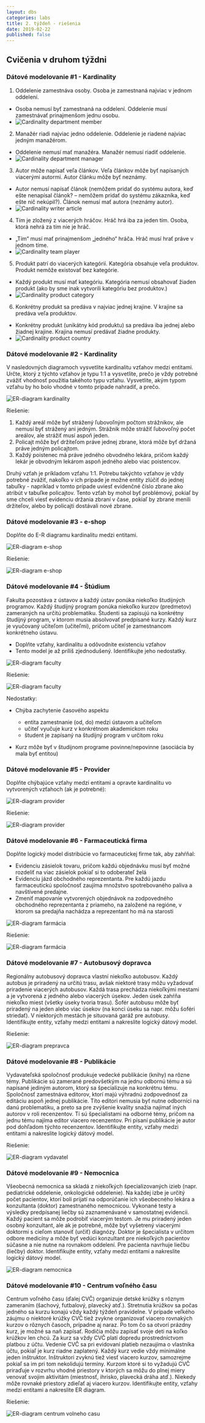```yaml
---
layout: dbs
categories: labs
title: 2. týždeň - riešenia
date: 2019-02-22
published: false
---
```


## Cvičenia v druhom týždni

### Dátové modelovanie #1 - Kardinality

1. Oddelenie zamestnáva osoby. Osoba je zamestnaná najviac v jednom oddelení.
  * Osoba nemusí byť zamestnaná na oddelení. Oddelenie musí zamestnávať prinajmenšom jednu osobu.
  * ![Cardinality department member](/labs/files/lab02/osoba_oddelenie_kardinality.png "Kardinality pre oddelenie a osobu")

2. Manažér riadi najviac jedno oddelenie. Oddelenie je riadené najviac jedným manažérom.
  * Oddelenie nemusí mať manažéra. Manažér nemusí riadiť oddelenie.
  * ![Cardinality department manager](/labs/files/lab02/manazer_oddelenie_kardinality.png "Kardinality pre oddelenie a manažéra")

3. Autor môže napísať veľa článkov. Veľa článkov môže byť napísaných viacerými autormi. Autor článku môže byť neznámy.
  * Autor nemusí napísať článok (nemôžem pridať do systému autora, keď ešte nenapísal článok? – nemôžem pridať do systému zákazníka, keď ešte nič nekúpil?). Článok nemusí mať autora (neznámy autor).
  * ![Cardinality writer article](/labs/files/lab02/autor_clanok_kardinality.png "Kardinality pre autora a článok")

4. Tím je zložený z viacerých hráčov. Hráč hrá iba za jeden tím. Osoba, ktorá nehrá za tím nie je hráč.
  * „Tím“ musí mať prinajmenšom „jedného“ hráča. Hráč musí hrať práve v jednom tíme.
  * ![Cardinality team player](/labs/files/lab02/hrac_tim_kardinality.png "Kardinality pre hráča a tím")

5. Produkt patrí do viacerých kategórií. Kategória obsahuje veľa produktov. Produkt nemôže existovať bez kategórie.
  * Každý produkt musí mať kategóriu. Kategória nemusí obsahovať žiaden produkt (ako by sme inak vytvorili kategóriu bez produktov.)
  * ![Cardinality product category](/labs/files/lab02/produkt_kategoria_kardinality.png "Kardinality pre produkt a kategoriu")

6. Konkrétny produkt sa predáva v najviac jednej krajine. V krajine sa predáva veľa produktov.
  * Konkrétny produkt (unikátny kód produktu) sa predáva iba jednej alebo žiadnej krajine. Krajina nemusí predávať žiadne
  produkty.
  * ![Cardinality product country](/labs/files/lab02/produkt_krajina_kardinality.png "Kardinality pre produkt a krajinu")

### Dátové modelovanie #2 - Kardinality

V nasledovných diagramoch vysvetlite kardinalitu vzťahov medzi entitami. Určte, ktorý z týchto vzťahov
je typu 1:1 a vysvetlite, prečo je vždy potrebné zvážiť vhodnosť použitia takéhoto typu vzťahu. Vysvetlite, 
akým typom vzťahu by ho bolo vhodné v tomto prípade nahradiť, a prečo.

![ER-diagram kardinality](/labs/files/lab02/kardinality_zadanie.png "E-R diagram kardinality")

Riešenie:

1. Každý areál môže byť strážený ľubovoľným počtom strážnikov, ale nemusí byť strážený ani jedným.
Strážnik môže strážiť ľubovoľný počet areálov, ale strážiť musí aspoň jeden.
2. Policajt môže byť držiteľom práve jednej zbrane, ktorá môže byť držaná práve jedným policajtom.
3. Každý poistenec má práve jedného obvodného lekára, pričom každý lekár je obvodným lekárom aspoň jedného
alebo viac poistencov.

Druhý vzťah je príkladom vzťahu 1:1. Potrebu takýchto vzťahov je vždy potrebné zvážiť, nakoľko v ich prípade je možné entity zlúčiť
do jednej tabuľky - napríklad v tomto prípade uviesť evidenčné číslo zbrane ako atribút v tabuľke policajtov.
Tento vzťah by mohol byť problémový, pokiaľ by sme chceli viesť evidenciu držania zbraní v čase, pokiaľ by zbrane menili držiteľov,
alebo by policajti dostávali nové zbrane.

### Dátové modelovanie #3 - e-shop

Doplňte do E-R diagramu kardinalitu medzi entitami.

![ER-diagram e-shop](/labs/files/lab02/e-shop_zadanie.png "E-R diagram e-shop - zadanie")

Riešenie:

![ER-diagram e-shop](/labs/files/lab02/e-shop_riesenie.png "E-R diagram e-shop - riešenie")

### Dátové modelovanie #4 - Štúdium

Fakulta pozostáva z ústavov a každý ústav ponúka niekoľko študijných programov.
Každý študijný program ponúka niekoľko kurzov (predmetov) zameraných na určitú problematiku.
Študenti sa zapisujú na konkrétny študijný program, v ktorom musia absolvovať predpísané kurzy.
Každý kurz je vyučovaný učiteľom (učiteľmi), pričom učiteľ je zamestnancom konkrétneho ústavu.

* Doplňte vzťahy, kardinalitu a odôvodnite existenciu vzťahov
* Tento model je až príliš zjednodušený. Identifikujte jeho nedostatky.

![ER-diagram faculty](/labs/files/lab02/studium_zadanie.png "E-R diagram štúdium - zadanie")

Riešenie:

![ER-diagram faculty](/labs/files/lab02/studium_riesenie.png "E-R diagram štúdium - riešenie")

Nedostatky:

* Chýba zachytenie časového aspektu 
  * entita zamestnanie (od, do) medzi ústavom a učiteľom
  * učiteľ vyučuje kurz v konkrétnom akademickom roku
  * študent je zapísaný na študijný program v určitom roku

* Kurz môže byť v študijnom programe povinne/nepovinne (asociácia by mala byť entitou)

### Dátové modelovanie #5 - Provider
Doplňte chýbajúce vzťahy medzi entitami a opravte kardinalitu vo vytvorených vzťahoch (ak je potrebné):

![ER-diagram provider](/labs/files/lab02/poskytovatel_zadanie.png "E-R diagram provider - zadanie")

Riešenie:

![ER-diagram provider](/labs/files/lab02/poskytovatel_riesenie.png "E-R diagram provider - riešenie")

### Dátové modelovanie #6 - Farmaceutická firma

Doplňte logický model distribúcie vo farmaceutickej firme tak, aby zahŕňal:

* Evidenciu zásielok tovaru, pričom každú objednávku musí byť možné rozdeliť na viac zásielok pokiaľ si to odoberateľ želá
* Evidenciu jázd obchodného reprezentanta. Pre každú jazdu farmaceutickú spoločnosť zaujíma množstvo spotrebovaného paliva a navštívené predajne.
* Zmeniť mapovanie vytvorených objednávok na zodpovedného obchodného reprezentanta z priameho, na založené na regióne, v ktorom
sa predajňa nachádza a reprezentant ho má na starosti

![ER-diagram farmácia](/labs/files/lab02/farmacia_zadanie.png "E-R diagram farmácia")

Riešenie:

![ER-diagram farmácia](/labs/files/lab02/farmacia_riesenie.png "E-R diagram farmácia")


### Dátové modelovanie #7 - Autobusový dopravca

Regionálny autobusový dopravca vlastní niekoľko autobusov. Každý autobus je priradený na určitú
trasu, avšak niektoré trasy môžu vyžadovať priradenie viacerých autobusov. Každá trasa prechádza
niekoľkými mestami a je vytvorená z jedného alebo viacerých úsekov. Jeden úsek zahŕňa niekoľko
miest (všetky úseky tvoria trasu). Šofér autobusu môže byť priradený na jeden alebo viac úsekov (na
konci úseku sa napr. môžu šoféri striedať). V niektorých mestách je situovaná garáž pre autobusy.
Identifikujte entity, vzťahy medzi entitami a nakreslite logický dátový model.

Riešenie:

![ER-diagram prepravca](/labs/files/lab02/prepravca_riesenie.png "E-R diagram prepravca - riešenie")


### Dátové modelovanie #8 - Publikácie

Vydavateľská spoločnosť produkuje vedecké publikácie (knihy) na rôzne témy. Publikácie sú
zamerané predovšetkým na jednu odbornú tému a sú napísané jediným autorom, ktorý sa
špecializuje na konkrétnu tému. Spoločnosť zamestnáva editorov, ktorí majú výhradnú zodpovednosť
za editáciu aspoň jednej publikácie. Títo editori nemusia byť nutne odborníci na danú problematiku,
a preto sa pre zvýšenie kvality snažia najímať iných autorov v roli recenzentov. Tí sú špecialistami na
odborné témy, pričom na jednu tému najíma editor viacero recenzentov. Pri písaní publikácie je
autor pod dohľadom týchto recenzentov. Identifikujte entity, vzťahy medzi entitami a nakreslite logický dátový model.

Riešenie:

![ER-diagram vydavatel](/labs/files/lab02/vydavatel_riesenie.png "E-R vydavatel - riešenie")


### Dátové modelovanie #9 - Nemocnica

Všeobecná nemocnica sa skladá z niekoľkých špecializovaných izieb (napr. pediatrické oddelenie,
onkologické oddelenie). Na každej izbe je určitý počet pacientov, ktorí boli prijatí na odporúčanie ich
všeobecného lekára a konzultanta (doktor) zamestnaného nemocnicou. Vykonané testy a výsledky
predpísanej liečby sú zaznamenávané v samostatnej evidencii. Každý pacient sa môže podrobiť
viacerým testom. Je mu priradený jeden osobný konzultant, ale ak je potrebné, môže byť vyšetrený
viacerými doktormi s cieľom stanoviť (určiť) diagnózy. Doktor je špecialista v určitom odbore
medicíny a môže byť vedúci konzultant pre niekoľkých pacientov súčasne a nie nutne na rovnakom
oddelení. Pre pacienta navrhuje liečbu (liečby) doktor. Identifikujte entity, vzťahy medzi entitami
a nakreslite logický dátový model.

![ER-diagram nemocnica](/labs/files/lab02/nemocnica_riesenie.png "E-R nemocnica - riešenie")


### Dátové modelovanie #10 - Centrum voľného času

Centrum voľného času (ďalej CVČ) organizuje detské krúžky s rôznym zameraním (šachový, futbalový, plavecký atď.). 
Stretnutia krúžkov sa počas jedného sa kurzu konajú vždy každý týždeň pravidelne. V prípade veľkého záujmu o niektoré 
krúžky CVČ tiež zvykne organizovať viacero rovnakých kurzov o rôznych časoch, prípadne aj naraz. Po tom čo sa otvorí prázdny kurz,
je možné sa naň zapísať. Rodičia môžu zapísať svoje deti na koľko krúžkov len chcú. Za kurz sa vždy CVČ platí dopredu prostredníctvom platbou z účtu.
Vedenie CVČ sa pri evidovaní platieb nezaujíma o vlastníka účtu, pokiaľ je kurz riadne zaplatený.
Každý kurz vedie vždy minimálne jeden inštruktor. Inštruktori zvyknú tiež viesť viacero kurzov, 
samozrejme pokiaľ sa im pri tom nekolidujú termíny. Kurzom ktoré si to vyžadujú CVČ priraďuje v rozvrhu vhodné priestory 
v ktorých sa môžu do plnej miery venovať svojim aktivitám (miestnosť, ihrisko, plavecká dráha atď.). Niekedy môže rovnaké priestory zdieľať 
aj viacero kurzov. Identifikujte entity, vzťahy medzi entitami a nakreslite ER diagram.

Riešenie:

![ER-diagram centrum volneho casu](/labs/files/lab02/cvc_riesenie.png "E-R centrum volneho casu")

